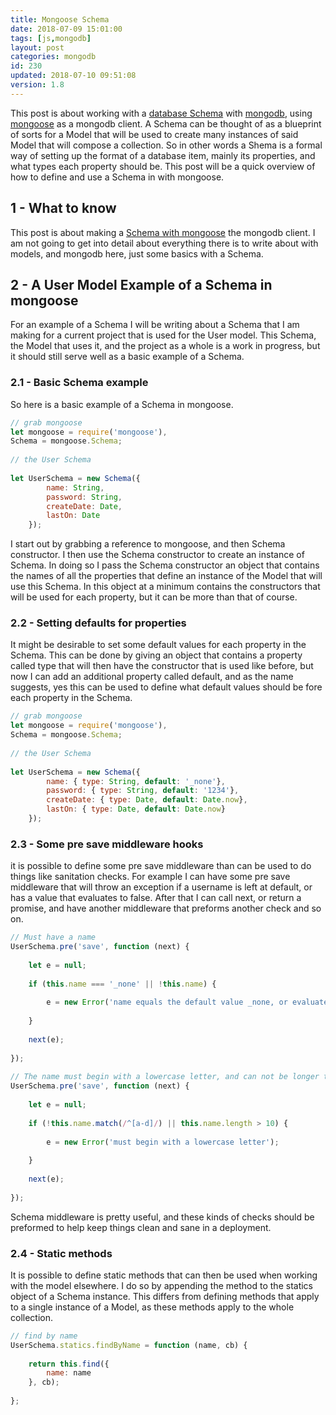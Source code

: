 ```yaml
---
title: Mongoose Schema
date: 2018-07-09 15:01:00
tags: [js,mongodb]
layout: post
categories: mongodb
id: 230
updated: 2018-07-10 09:51:08
version: 1.8
---
```


This post is about working with a [database Schema](https://en.wikipedia.org/wiki/Database_schema) with [mongodb](https://www.mongodb.com/), using [mongoose](http://mongoosejs.com/docs/guide.html) as a mongodb client. A Schema can be thought of as a blueprint of sorts for a Model that will be used to create many instances of said Model that will compose a collection. So in other words a Shema is a formal way of setting up the format of a database item, mainly its properties, and what types each property should be. This post will be a quick overview of how to define and use a Schema in with mongoose.

<!-- more -->

## 1 - What to know

This post is about making a [Schema with mongoose](http://mongoosejs.com/docs/guide.html) the mongodb client. I am not going to get into detail about everything there is to write about with models, and mongodb here, just some basics with a Schema.


## 2 - A User Model Example of a Schema in mongoose

For an example of a Schema I will be writing about a Schema that I am making for a current project that is used for the User model. This Schema, the Model that uses it, and the project as a whole is a work in progress, but it should still serve well as a basic example of a Schema.


### 2.1 - Basic Schema example

So here is a basic example of a Schema in mongoose.

```js
// grab mongoose
let mongoose = require('mongoose'),
Schema = mongoose.Schema;
 
// the User Schema
 
let UserSchema = new Schema({
        name: String,
        password: String,
        createDate: Date,
        lastOn: Date
    });
```

I start out by grabbing a reference to mongoose, and then Schema constructor. I then use the Schema constructor to create an instance of Schema. In doing so I pass the Schema constructor an object that contains the names of all the properties that define an instance of the Model that will use this Schema. In this object at a minimum contains the constructors that will be used for each property, but it can be more than that of course.

### 2.2 - Setting defaults for properties

It might be desirable to set some default values for each property in the Schema. This can be done by giving an object that contains a property called type that will then have the constructor that is used like before, but now I can add an additional property called default, and as the name suggests, yes this can be used to define what default values should be fore each property in the Schema.

```js
// grab mongoose
let mongoose = require('mongoose'),
Schema = mongoose.Schema;
 
// the User Schema
 
let UserSchema = new Schema({
        name: { type: String, default: '_none'},
        password: { type: String, default: '1234'},
        createDate: { type: Date, default: Date.now},
        lastOn: { type: Date, default: Date.now}
    });
```

### 2.3 - Some pre save middleware hooks

it is possible  to define some pre save middleware than can be used to do things like sanitation checks. For example I can have some pre save middleware that will throw an exception if a username is left at default, or has a value that evaluates to false. After that I can call next, or return a promise, and have another middleware that preforms another check and so on.

```js
// Must have a name
UserSchema.pre('save', function (next) {
 
    let e = null;
 
    if (this.name === '_none' || !this.name) {
 
        e = new Error('name equals the default value _none, or evaluates to false');
 
    }
 
    next(e);
 
});
 
// The name must begin with a lowercase letter, and can not be longer than ten chars
UserSchema.pre('save', function (next) {
 
    let e = null;
 
    if (!this.name.match(/^[a-d]/) || this.name.length > 10) {
 
        e = new Error('must begin with a lowercase letter');
 
    }
 
    next(e);
 
});
```

Schema middleware is pretty useful, and these kinds of checks should be preformed to help keep things clean and sane in a deployment.

### 2.4 - Static methods

It is possible to define static methods that can then be used when working with the model elsewhere. I do so by appending the method to the statics object of a Schema instance. This differs from defining methods that apply to a single instance of a Model, as these methods apply to the whole collection.

```js
// find by name
UserSchema.statics.findByName = function (name, cb) {
 
    return this.find({
        name: name
    }, cb);
 
};
```